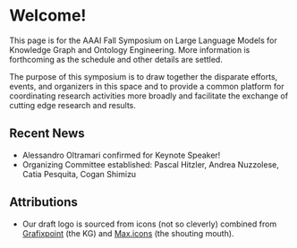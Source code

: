# Welcome!
This page is for the AAAI Fall Symposium on Large Language Models for Knowledge Graph and Ontology Engineering. More information is forthcoming as the schedule and other details are settled.

The purpose of this symposium is to draw together the disparate efforts, events, and organizers in this space and to provide a common platform for coordinating research activities more broadly and facilitate the exchange of cutting edge research and results.

## Recent News
* Alessandro Oltramari confirmed for Keynote Speaker!
* Organizing Committee established: Pascal Hitzler, Andrea Nuzzolese, Catia Pesquita, Cogan Shimizu

## Attributions
* Our draft logo is sourced from icons (not so cleverly) combined from [Grafixpoint](https://www.flaticon.com/authors/grafixpoint) (the KG) and [Max.icons](https://www.flaticon.com/authors/maxicons) (the shouting mouth).
